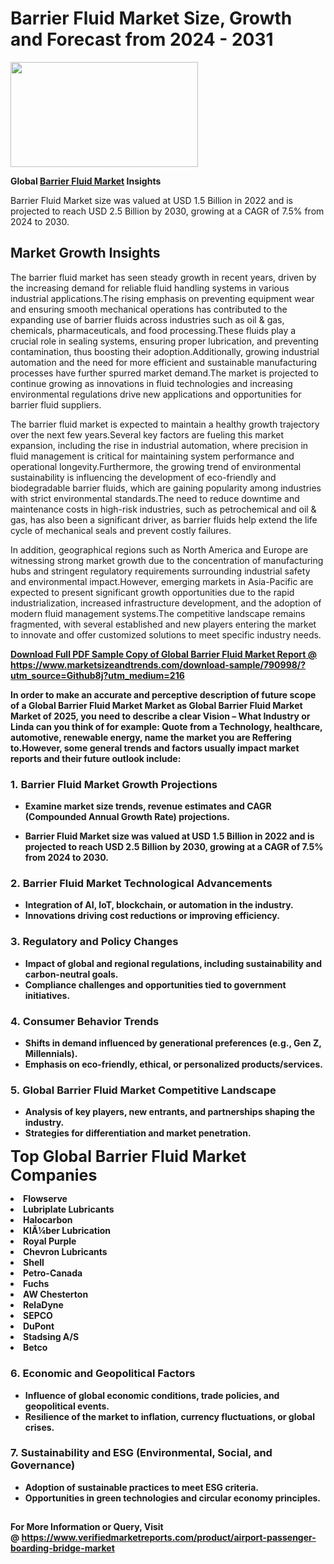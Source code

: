 <H1>Barrier Fluid Market Size, Growth and Forecast from 2024 - 2031</H1><img class="aligncenter size-medium wp-image-584254" src="https://thirdeyenews.in/wp-content/uploads/2024/09/Global-Market-Research-300x168.jpeg" alt="" width="300" height="168" /><p><strong>Global&nbsp;<a href="https://www.marketsizeandtrends.com/download-sample/790998/?utm_source=Github8j?utm_medium=216">Barrier Fluid Market</a> Insights</strong></p><p>Barrier Fluid Market size was valued at USD 1.5 Billion in 2022 and is projected to reach USD 2.5 Billion by 2030, growing at a CAGR of 7.5% from 2024 to 2030.</p><p><h2>Market Growth Insights</h2> <p>The barrier fluid market has seen steady growth in recent years, driven by the increasing demand for reliable fluid handling systems in various industrial applications.The rising emphasis on preventing equipment wear and ensuring smooth mechanical operations has contributed to the expanding use of barrier fluids across industries such as oil & gas, chemicals, pharmaceuticals, and food processing.These fluids play a crucial role in sealing systems, ensuring proper lubrication, and preventing contamination, thus boosting their adoption.Additionally, growing industrial automation and the need for more efficient and sustainable manufacturing processes have further spurred market demand.The market is projected to continue growing as innovations in fluid technologies and increasing environmental regulations drive new applications and opportunities for barrier fluid suppliers.</p> <p><strong><a href="#"></a></strong></p> <p>The barrier fluid market is expected to maintain a healthy growth trajectory over the next few years.Several key factors are fueling this market expansion, including the rise in industrial automation, where precision in fluid management is critical for maintaining system performance and operational longevity.Furthermore, the growing trend of environmental sustainability is influencing the development of eco-friendly and biodegradable barrier fluids, which are gaining popularity among industries with strict environmental standards.The need to reduce downtime and maintenance costs in high-risk industries, such as petrochemical and oil & gas, has also been a significant driver, as barrier fluids help extend the life cycle of mechanical seals and prevent costly failures.</p> <p>In addition, geographical regions such as North America and Europe are witnessing strong market growth due to the concentration of manufacturing hubs and stringent regulatory requirements surrounding industrial safety and environmental impact.However, emerging markets in Asia-Pacific are expected to present significant growth opportunities due to the rapid industrialization, increased infrastructure development, and the adoption of modern fluid management systems.The competitive landscape remains fragmented, with several established and new players entering the market to innovate and offer customized solutions to meet specific industry needs.</p> <p><strong><a href="#"></p><p><span class=""><strong>Download Full PDF Sample Copy of Global Barrier Fluid Market Report</strong> @ <a href="https://www.marketsizeandtrends.com/download-sample/790998/?utm_source=Github8j?utm_medium=216" target="_blank">https://www.marketsizeandtrends.com/download-sample/790998/?utm_source=Github8j?utm_medium=216</a></span></p><p>In order to make an accurate and perceptive description of future scope of a Global&nbsp;Barrier Fluid Market Market as Global&nbsp;Barrier Fluid Market Market of 2025, you need to describe a clear Vision &ndash; What Industry or Linda can you think of for example: Quote from a Technology, healthcare, automotive, renewable energy, name the market you are Reffering to.However, some general trends and factors usually impact market reports and their future outlook include:</p><h3>1.&nbsp;<strong>Barrier Fluid Market Growth Projections</strong></h3><ul><li>Examine market size trends, revenue estimates and CAGR (Compounded Annual Growth Rate) projections.</li><li><p>Barrier Fluid Market size was valued at USD 1.5 Billion in 2022 and is projected to reach USD 2.5 Billion by 2030, growing at a CAGR of 7.5% from 2024 to 2030.</p></li></ul><h3>2.&nbsp;<strong>Barrier Fluid Market Technological Advancements</strong></h3><ul><li>Integration of AI, IoT, blockchain, or automation in the industry.</li><li>Innovations driving cost reductions or improving efficiency.</li></ul><h3>3.&nbsp;<strong>Regulatory and Policy Changes</strong></h3><ul><li>Impact of global and regional regulations, including sustainability and carbon-neutral goals.</li><li>Compliance challenges and opportunities tied to government initiatives.</li></ul><h3>4.&nbsp;<strong>Consumer Behavior Trends</strong></h3><ul><li>Shifts in demand influenced by generational preferences (e.g., Gen Z, Millennials).</li><li>Emphasis on eco-friendly, ethical, or personalized products/services.</li></ul><h3>5.&nbsp;<strong>Global Barrier Fluid Market Competitive Landscape</strong></h3><ul><li>Analysis of key players, new entrants, and partnerships shaping the industry.</li><li>Strategies for differentiation and market penetration.</li></ul><p data-pm-slice="1 1 []"><span style="color: inherit; font-family: inherit; font-size: 25px;">Top Global Barrier Fluid Market Companies</span></p><div class="" data-test-id=""><p><li>Flowserve</li><li> Lubriplate Lubricants</li><li> Halocarbon</li><li> KlÃ¼ber Lubrication</li><li> Royal Purple</li><li> Chevron Lubricants</li><li> Shell</li><li> Petro-Canada</li><li> Fuchs</li><li> AW Chesterton</li><li> RelaDyne</li><li> SEPCO</li><li> DuPont</li><li> Stadsing A/S</li><li> Betco</li></p></div><h3>6.&nbsp;<strong>Economic and Geopolitical Factors</strong></h3><ul><li>Influence of global economic conditions, trade policies, and geopolitical events.</li><li>Resilience of the market to inflation, currency fluctuations, or global crises.</li></ul><h3>7.&nbsp;<strong>Sustainability and ESG (Environmental, Social, and Governance)</strong></h3><ul><li>Adoption of sustainable practices to meet ESG criteria.</li><li>Opportunities in green technologies and circular economy principles.</li></ul><h2><strong style="font-size: 14px;">For More Information or Query, Visit @&nbsp;</strong><a style="background-color: #ffffff; font-size: 14px;" href="https://www.marketsizeandtrends.com/report/barrier-fluid-market/" target="_blank">https://www.verifiedmarketreports.com/product/airport-passenger-boarding-bridge-market</a></h2>